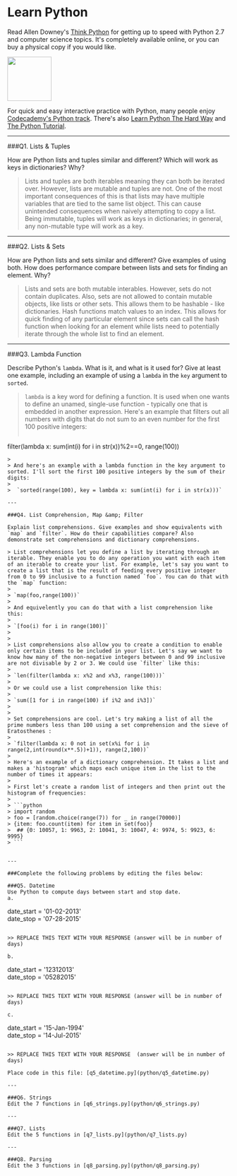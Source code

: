 # Learn Python

Read Allen Downey's [Think Python](http://www.greenteapress.com/thinkpython/) for getting up to speed with Python 2.7 and computer science topics. It's completely available online, or you can buy a physical copy if you would like.

<a href="http://www.greenteapress.com/thinkpython/"><img src="img/think_python.png" style="width: 100px;" target="_blank"></a>

For quick and easy interactive practice with Python, many people enjoy [Codecademy's Python track](http://www.codecademy.com/en/tracks/python). There's also [Learn Python The Hard Way](http://learnpythonthehardway.org/book/) and [The Python Tutorial](https://docs.python.org/2/tutorial/).

---

###Q1. Lists &amp; Tuples

How are Python lists and tuples similar and different? Which will work as keys in dictionaries? Why?

> Lists and tuples are both iterables meaning they can both be iterated over. However, lists are mutable and tuples are not. One of the most important consequences of this is that lists may have multiple variables that are tied to the same list object. This can cause unintended consequences when naively attempting to copy a list. Being immutable, tuples will work as keys in dictionaries; in general, any non-mutable type will work as a key.

---

###Q2. Lists &amp; Sets

How are Python lists and sets similar and different? Give examples of using both. How does performance compare between lists and sets for finding an element. Why?

> Lists and sets are both mutable interables. However, sets do not contain duplicates. Also, sets are not allowed to contain mutable objects, like lists or other sets. This allows them to be hashable - like dictionaries. Hash functions match values to an index. This allows for quick finding of any particular element since sets can call the hash function when looking for an element while lists need to potentially iterate through the whole list to find an element.

---

###Q3. Lambda Function

Describe Python's `lambda`. What is it, and what is it used for? Give at least one example, including an example of using a `lambda` in the `key` argument to `sorted`.

> `lambda` is a key word for defining a function. It is used when one wants to define an unamed, single-use function - typically one that is embedded in another expression. Here's an example that filters out all numbers with digits that do not sum to an even number for the first 100 positive integers:
> 
>  ```python
   filter(lambda x: sum(int(i) for i in str(x))%2==0, range(100))
   ```
>  
> And here's an example with a lambda function in the key argument to sorted. I'll sort the first 100 positive integers by the sum of their digits: 
> 
>  `sorted(range(100), key = lambda x: sum(int(i) for i in str(x)))`

---

###Q4. List Comprehension, Map &amp; Filter

Explain list comprehensions. Give examples and show equivalents with `map` and `filter`. How do their capabilities compare? Also demonstrate set comprehensions and dictionary comprehensions.

> List comprehensions let you define a list by iterating through an iterable. They enable you to do any operation you want with each item of an iterable to create your list. For example, let's say you want to create a list that is the result of feeding every positive integer from 0 to 99 inclusive to a function named `foo`. You can do that with the `map` function:
> 
> `map(foo,range(100))`
> 
> And equivelently you can do that with a list comprehension like this:
> 
> `[foo(i) for i in range(100)]`
> 
> 
> List comprehensions also allow you to create a condition to enable only certain items to be included in your list. Let's say we want to know how many of the non-negative integers between 0 and 99 inclusive are not divisable by 2 or 3. We could use `filter` like this:
> 
> `len(filter(lambda x: x%2 and x%3, range(100)))`
> 
> Or we could use a list comprehension like this:
> 
> `sum([1 for i in range(100) if i%2 and i%3])`
> 
> 
> Set comprehensions are cool. Let's try making a list of all the prime numbers less than 100 using a set comprehension and the sieve of Eratosthenes :
> 
> `filter(lambda x: 0 not in set(x%i for i in range(2,int(round(x**.5))+1)), range(2,100))`
> 
> Here's an example of a dictionary comprehension. It takes a list and makes a 'histogram' which maps each unique item in the list to the number of times it appears:
> 
> First let's create a random list of integers and then print out the histogram of frequencies:
> 
> ```python
> import random
> foo = [random.choice(range(7)) for _ in range(70000)]
> {item: foo.count(item) for item in set(foo)}
>  ## {0: 10057, 1: 9963, 2: 10041, 3: 10047, 4: 9974, 5: 9923, 6: 9995}
> ```
   

---

###Complete the following problems by editing the files below:

###Q5. Datetime
Use Python to compute days between start and stop date.   
a.  

```
date_start = '01-02-2013'    
date_stop = '07-28-2015'
```

>> REPLACE THIS TEXT WITH YOUR RESPONSE (answer will be in number of days)

b.  
```
date_start = '12312013'  
date_stop = '05282015'  
```

>> REPLACE THIS TEXT WITH YOUR RESPONSE (answer will be in number of days)

c.  
```
date_start = '15-Jan-1994'      
date_stop = '14-Jul-2015'  
```

>> REPLACE THIS TEXT WITH YOUR RESPONSE  (answer will be in number of days)

Place code in this file: [q5_datetime.py](python/q5_datetime.py)

---

###Q6. Strings
Edit the 7 functions in [q6_strings.py](python/q6_strings.py)

---

###Q7. Lists
Edit the 5 functions in [q7_lists.py](python/q7_lists.py)

---

###Q8. Parsing
Edit the 3 functions in [q8_parsing.py](python/q8_parsing.py)





